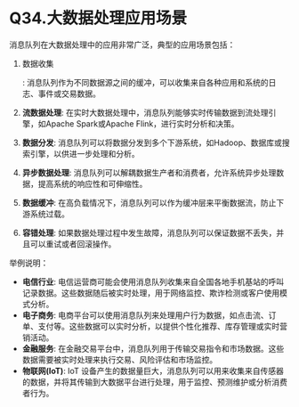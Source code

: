 # Q34.大数据处理应用场景

消息队列在大数据处理中的应用非常广泛，典型的应用场景包括：

1. 数据收集

   : 消息队列作为不同数据源之间的缓冲，可以收集来自各种应用和系统的日志、事件或交易数据。

   

2. **流数据处理**: 在实时大数据处理中，消息队列能够实时传输数据到流处理引擎，如Apache Spark或Apache Flink，进行实时分析和决策。

3. **数据分发**: 消息队列可以将数据分发到多个下游系统，如Hadoop、数据库或搜索引擎，以供进一步处理和分析。

4. **异步数据处理**: 消息队列可以解耦数据生产者和消费者，允许系统异步处理数据，提高系统的响应性和可伸缩性。

5. **数据缓冲**: 在高负载情况下，消息队列可以作为缓冲层来平衡数据流，防止下游系统过载。

6. **容错处理**: 如果数据处理过程中发生故障，消息队列可以保证数据不丢失，并且可以重试或者回滚操作。

举例说明：

- **电信行业**: 电信运营商可能会使用消息队列收集来自全国各地手机基站的呼叫记录数据。这些数据随后被实时处理，用于网络监控、欺诈检测或客户使用模式分析。
- **电子商务**: 电商平台可以使用消息队列来处理用户行为数据，如点击流、订单、支付等。这些数据可以实时分析，以提供个性化推荐、库存管理或实时营销活动。
- **金融服务**: 在金融交易平台中，消息队列用于传输交易指令和市场数据。这些数据需要被实时处理来执行交易、风险评估和市场监控。
- **物联网(IoT)**: IoT 设备产生的数据量巨大，消息队列可以用来收集来自传感器的数据，并将其传输到大数据平台进行处理，用于监控、预测维护或分析消费者行为。